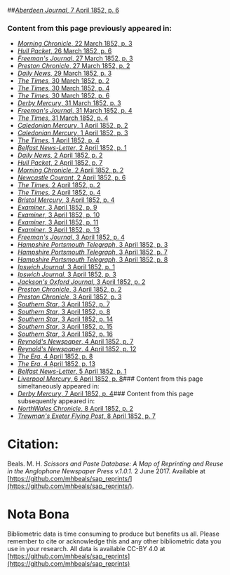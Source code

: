 ##[*Aberdeen Journal*, 7 April 1852, p. 6](https://mhbeals.github.io/sap_html/Aberdeen-Journal/Aberdeen-Journal-7-April-1852-p-6)

### Content from this page previously appeared in:
+ [*Morning Chronicle*, 22 March 1852, p. 3](https://mhbeals.github.io/sap_html/Morning-Chronicle/Morning-Chronicle-22-March-1852-p-3)
+ [*Hull Packet*, 26 March 1852, p. 6](https://mhbeals.github.io/sap_html/Hull-Packet/Hull-Packet-26-March-1852-p-6)
+ [*Freeman's Journal*, 27 March 1852, p. 3](https://mhbeals.github.io/sap_html/Freeman's-Journal/Freeman's-Journal-27-March-1852-p-3)
+ [*Preston Chronicle*, 27 March 1852, p. 2](https://mhbeals.github.io/sap_html/Preston-Chronicle/Preston-Chronicle-27-March-1852-p-2)
+ [*Daily News*, 29 March 1852, p. 3](https://mhbeals.github.io/sap_html/Daily-News/Daily-News-29-March-1852-p-3)
+ [*The Times*, 30 March 1852, p. 2](https://mhbeals.github.io/sap_html/The-Times/The-Times-30-March-1852-p-2)
+ [*The Times*, 30 March 1852, p. 4](https://mhbeals.github.io/sap_html/The-Times/The-Times-30-March-1852-p-4)
+ [*The Times*, 30 March 1852, p. 6](https://mhbeals.github.io/sap_html/The-Times/The-Times-30-March-1852-p-6)
+ [*Derby Mercury*, 31 March 1852, p. 3](https://mhbeals.github.io/sap_html/Derby-Mercury/Derby-Mercury-31-March-1852-p-3)
+ [*Freeman's Journal*, 31 March 1852, p. 4](https://mhbeals.github.io/sap_html/Freeman's-Journal/Freeman's-Journal-31-March-1852-p-4)
+ [*The Times*, 31 March 1852, p. 4](https://mhbeals.github.io/sap_html/The-Times/The-Times-31-March-1852-p-4)
+ [*Caledonian Mercury*, 1 April 1852, p. 2](https://mhbeals.github.io/sap_html/Caledonian-Mercury/Caledonian-Mercury-1-April-1852-p-2)
+ [*Caledonian Mercury*, 1 April 1852, p. 3](https://mhbeals.github.io/sap_html/Caledonian-Mercury/Caledonian-Mercury-1-April-1852-p-3)
+ [*The Times*, 1 April 1852, p. 4](https://mhbeals.github.io/sap_html/The-Times/The-Times-1-April-1852-p-4)
+ [*Belfast News-Letter*, 2 April 1852, p. 1](https://mhbeals.github.io/sap_html/Belfast-News-Letter/Belfast-News-Letter-2-April-1852-p-1)
+ [*Daily News*, 2 April 1852, p. 2](https://mhbeals.github.io/sap_html/Daily-News/Daily-News-2-April-1852-p-2)
+ [*Hull Packet*, 2 April 1852, p. 7](https://mhbeals.github.io/sap_html/Hull-Packet/Hull-Packet-2-April-1852-p-7)
+ [*Morning Chronicle*, 2 April 1852, p. 2](https://mhbeals.github.io/sap_html/Morning-Chronicle/Morning-Chronicle-2-April-1852-p-2)
+ [*Newcastle Courant*, 2 April 1852, p. 6](https://mhbeals.github.io/sap_html/Newcastle-Courant/Newcastle-Courant-2-April-1852-p-6)
+ [*The Times*, 2 April 1852, p. 2](https://mhbeals.github.io/sap_html/The-Times/The-Times-2-April-1852-p-2)
+ [*The Times*, 2 April 1852, p. 4](https://mhbeals.github.io/sap_html/The-Times/The-Times-2-April-1852-p-4)
+ [*Bristol Mercury*, 3 April 1852, p. 4](https://mhbeals.github.io/sap_html/Bristol-Mercury/Bristol-Mercury-3-April-1852-p-4)
+ [*Examiner*, 3 April 1852, p. 9](https://mhbeals.github.io/sap_html/Examiner/Examiner-3-April-1852-p-9)
+ [*Examiner*, 3 April 1852, p. 10](https://mhbeals.github.io/sap_html/Examiner/Examiner-3-April-1852-p-10)
+ [*Examiner*, 3 April 1852, p. 11](https://mhbeals.github.io/sap_html/Examiner/Examiner-3-April-1852-p-11)
+ [*Examiner*, 3 April 1852, p. 13](https://mhbeals.github.io/sap_html/Examiner/Examiner-3-April-1852-p-13)
+ [*Freeman's Journal*, 3 April 1852, p. 4](https://mhbeals.github.io/sap_html/Freeman's-Journal/Freeman's-Journal-3-April-1852-p-4)
+ [*Hampshire Portsmouth Telegraph*, 3 April 1852, p. 3](https://mhbeals.github.io/sap_html/Hampshire-Portsmouth-Telegraph/Hampshire-Portsmouth-Telegraph-3-April-1852-p-3)
+ [*Hampshire Portsmouth Telegraph*, 3 April 1852, p. 7](https://mhbeals.github.io/sap_html/Hampshire-Portsmouth-Telegraph/Hampshire-Portsmouth-Telegraph-3-April-1852-p-7)
+ [*Hampshire Portsmouth Telegraph*, 3 April 1852, p. 8](https://mhbeals.github.io/sap_html/Hampshire-Portsmouth-Telegraph/Hampshire-Portsmouth-Telegraph-3-April-1852-p-8)
+ [*Ipswich Journal*, 3 April 1852, p. 1](https://mhbeals.github.io/sap_html/Ipswich-Journal/Ipswich-Journal-3-April-1852-p-1)
+ [*Ipswich Journal*, 3 April 1852, p. 3](https://mhbeals.github.io/sap_html/Ipswich-Journal/Ipswich-Journal-3-April-1852-p-3)
+ [*Jackson's Oxford Journal*, 3 April 1852, p. 2](https://mhbeals.github.io/sap_html/Jackson's-Oxford-Journal/Jackson's-Oxford-Journal-3-April-1852-p-2)
+ [*Preston Chronicle*, 3 April 1852, p. 2](https://mhbeals.github.io/sap_html/Preston-Chronicle/Preston-Chronicle-3-April-1852-p-2)
+ [*Preston Chronicle*, 3 April 1852, p. 3](https://mhbeals.github.io/sap_html/Preston-Chronicle/Preston-Chronicle-3-April-1852-p-3)
+ [*Southern Star*, 3 April 1852, p. 7](https://mhbeals.github.io/sap_html/Southern-Star/Southern-Star-3-April-1852-p-7)
+ [*Southern Star*, 3 April 1852, p. 8](https://mhbeals.github.io/sap_html/Southern-Star/Southern-Star-3-April-1852-p-8)
+ [*Southern Star*, 3 April 1852, p. 14](https://mhbeals.github.io/sap_html/Southern-Star/Southern-Star-3-April-1852-p-14)
+ [*Southern Star*, 3 April 1852, p. 15](https://mhbeals.github.io/sap_html/Southern-Star/Southern-Star-3-April-1852-p-15)
+ [*Southern Star*, 3 April 1852, p. 16](https://mhbeals.github.io/sap_html/Southern-Star/Southern-Star-3-April-1852-p-16)
+ [*Reynold's Newspaper*, 4 April 1852, p. 7](https://mhbeals.github.io/sap_html/Reynold's-Newspaper/Reynold's-Newspaper-4-April-1852-p-7)
+ [*Reynold's Newspaper*, 4 April 1852, p. 12](https://mhbeals.github.io/sap_html/Reynold's-Newspaper/Reynold's-Newspaper-4-April-1852-p-12)
+ [*The Era*, 4 April 1852, p. 8](https://mhbeals.github.io/sap_html/The-Era/The-Era-4-April-1852-p-8)
+ [*The Era*, 4 April 1852, p. 13](https://mhbeals.github.io/sap_html/The-Era/The-Era-4-April-1852-p-13)
+ [*Belfast News-Letter*, 5 April 1852, p. 1](https://mhbeals.github.io/sap_html/Belfast-News-Letter/Belfast-News-Letter-5-April-1852-p-1)
+ [*Liverpool Mercury*, 6 April 1852, p. 8](https://mhbeals.github.io/sap_html/Liverpool-Mercury/Liverpool-Mercury-6-April-1852-p-8)### Content from this page simeltaneously appeared in:
+ [*Derby Mercury*, 7 April 1852, p. 4](https://mhbeals.github.io/sap_html/Derby-Mercury/Derby-Mercury-7-April-1852-p-4)### Content from this page subsequently appeared in:
+ [*NorthWales Chronicle*, 8 April 1852, p. 2](https://mhbeals.github.io/sap_html/NorthWales-Chronicle/NorthWales-Chronicle-8-April-1852-p-2)
+ [*Trewman's Exeter Flying Post*, 8 April 1852, p. 7](https://mhbeals.github.io/sap_html/Trewman's-Exeter-Flying-Post/Trewman's-Exeter-Flying-Post-8-April-1852-p-7)
                    
# Citation: 

Beals. M. H. *Scissors and Paste Database: A Map of Reprinting and Reuse in the Anglophone Newspaper Press v.1.0.1.* 2 June 2017. Available at [https://github.com/mhbeals/sap_reprints/](https://github.com/mhbeals/sap_reprints/). 
                    
# Nota Bona

Bibliometric data is time consuming to produce but benefits us all. Please remember to cite or acknowledge this and any other bibliometric data you use in your research. All data is available CC-BY 4.0 at [https://github.com/mhbeals/sap_reprints](https://github.com/mhbeals/sap_reprints)
